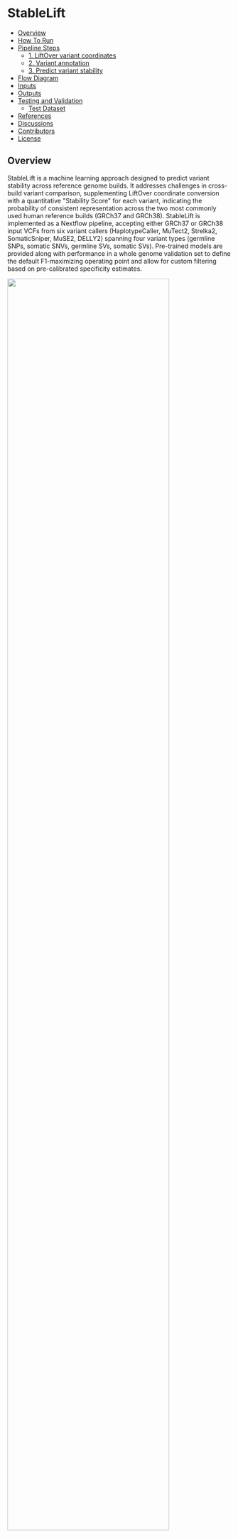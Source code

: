 # StableLift

  - [Overview](#overview)
  - [How To Run](#how-to-run)
  - [Pipeline Steps](#pipeline-steps)
    - [1. LiftOver variant coordinates](#1-liftover-variant-coordinates)
    - [2. Variant annotation](#2-variant-annotation)
    - [3. Predict variant stability](#3-predict-variant-stability)
  - [Flow Diagram](#flow-diagram)
  - [Inputs](#inputs)
  - [Outputs](#outputs)
  - [Testing and Validation](#testing-and-validation)
    - [Test Dataset](#test-dataset)
  - [References](#references)
  - [Discussions](#discussions)
  - [Contributors](#contributors)
  - [License](#license)


## Overview

StableLift is a machine learning approach designed to predict variant stability across reference genome builds. It addresses challenges in cross-build variant comparison, supplementing LiftOver coordinate conversion with a quantitative "Stability Score" for each variant, indicating the probability of consistent representation across the two most commonly used human reference builds (GRCh37 and GRCh38). StableLift is implemented as a Nextflow pipeline, accepting either GRCh37 or GRCh38 input VCFs from six variant callers (HaplotypeCaller, MuTect2, Strelka2, SomaticSniper, MuSE2, DELLY2) spanning four variant types (germline SNPs, somatic SNVs, germline SVs, somatic SVs). Pre-trained models are provided along with performance in a whole genome validation set to define the default F1-maximizing operating point and allow for custom filtering based on pre-calibrated specificity estimates.

<img src="./docs/stablelift-overview.png" width="85%">

---

## How To Run

1. Download and extract [resource bundle](https://github.com/uclahs-cds/pipeline-StableLift/releases/download/v1.0.0/resource-bundle.zip) and [source code](https://github.com/uclahs-cds/pipeline-StableLift/releases/download/v1.0.0/source_code_with_submodules.tar.gz).
2. Download [pre-trained model](https://github.com/uclahs-cds/pipeline-StableLift/releases/tag/v1.0.0) corresponding to variant caller and conversion direction.
3. Copy [`./config/template.config`](./config/template.config) (e.g. project.config) and fill in all required parameters.
4. Copy [`./input/template.yaml`](./input/template.yaml) (e.g. project.yaml) and update with input VCF ID and path.
5. Run the pipeline using [Nextflow](https://www.nextflow.io/docs/latest/install.html#install-nextflow) `nextflow run -c project.config -params-file project.yaml main.nf`.

---

## Pipeline Steps

### 1. LiftOver variant coordinates

- For SNVs, convert variant coordinates using the `BCFtools` LiftOver plugin with UCSC chain files.
- For SVs, convert variant breakpoint coordinates using custom R script with UCSC chain files and `rtracklayer` and `GenomicRanges` R packages.

### 2. Variant annotation

- For SNVs, add dbSNP, GENCODE, and HGNC annotations using GATK's Funcotator. Add trinucleotide context and RepeatMasker intervals with `bedtools`.
- For SVs, annotate variants with population allele frequency from the gnomAD-SV v4 database.

### 3. Predict variant stability

- Predict variant stability with pre-trained random forest model and the `ranger` R package.
- Annotate VCF with Stability Score and filter unstable variants.

---

## Flow Diagram

<img src="./docs/pipeline.mmd.svg" width="800">

---

## Inputs

UCLA pipelines have a hierarchical configuration structure to reduce code repetition:

* `config/default.config`: Parameters with sensible defaults that may be overridden in `project.config`.
* `config/template.config -> project.config`: Required pipeline parameters. Often shared for many inputs.
* `input/template.yaml -> project.yaml`: Required input-specific parameters.

### Input YAML

```yaml
---
sample_id: ""  # Identifying string for the input VCF
input:
  vcf: ""      # Path to the input VCF file
```

### Input Configuration

| Required Parameter                  | Type   | Description                                                                                                                                        |
| ----------------------------------- | ------ | -------------------------------------------------------------------------------------------------------------------------------------------------- |
| `output_dir`                        | path   | Path to the directory where the output files are to be saved.                                                                                      |
| `variant_caller`                    | string | Variant calling algorithm used to generate input VCF {HaplotypeCaller, Mutect2, Strelka2, SomaticSniper, Muse2, Delly2}.                           |
| `rf_model`                          | path   | Path to corresponding pre-trained random forest model.                                                                                             |
| `liftover_direction`                | string | Conversion direction {GRCh37ToGRCh38, GRCh38ToGRCh37}.                                                                                             |
| `fasta_ref_37`                      | path   | Path to the GRCh37 reference sequence (FASTA).                                                                                                     |
| `fasta_ref_38`                      | path   | Path to the GRCh38 reference sequence (FASTA).                                                                                                     |
| `chain_file`                        | path   | Path to LiftOver chain file between the source and target genome builds (included in resource-bundle.zip).                                         |
| `funcotator_data_source`            | path   | Path to [Funcotator data source](https://gatk.broadinstitute.org/hc/en-us/articles/360050815792-FuncotatorDataSourceDownloader) directory.         |
| `repeat_bed`                        | path   | Path to bundled RepeatMasker annotation file (included in resource-bundle.zip).                                                                    |
| `header_contigs`                    | path   | Path to header contigs file corresponding to target genome build (included in resource-bundle.zip).                                                |
| `gnomad_rds`                        | path   | Path to gnomAD SV data.table for annotation (included in resource-bundle.zip).                                                                     |


| Optional Parameter          | Type                                                                                      | Default                      | Description                                                                                                                                                                                                                                                                                                                                                                           |
| --------------------------- | ----------------------------------------------------------------------------------------- | ---------------------------- | ------------------------------------------------------------------------------------------------------------------------------------------------------------------------------------------------------------------------------------------------------------------------------------------------------------------------------------------------------------------------------------- |
| `target_threshold`          | numeric                                                                                   | `""`                         | Target Stability Score threshold for variant filtering: [0, 1]. |
| `target_specificity`        | numeric                                                                                   | `""`                         | Target specificity based on whole genome validation set for variant filtering: [0, 1]. |
| `extract_features_cpus`     | int                                                                                       | `4`                          | Number of cpus to use for parallel parsing of large VCFs (>1GB). |
| `work_dir`                  | path                                                                                      | `/scratch/$SLURM_JOB_ID`     | Path of working directory for Nextflow. When included in the sample config file, Nextflow intermediate files and logs will be saved to this directory. With `ucla_cds`, the default is `/scratch` and should only be changed for testing/development. Changing this directory to `/hot` or `/tmp` can lead to high server latency and potential disk space limitations, respectively. |
| `save_intermediate_files`   | boolean                                                                                   | false                        | If set, save output files from intermediate pipeline processes.                                                                                                                                                                                                                                                                                                                       |
| `min_cpus`                  | int                                                                                       | 1                            | Minimum number of CPUs that can be assigned to each process.                                                                                                                                                                                                                                                                                                                          |
| `max_cpus`                  | int                                                                                       | `SysHelper.getAvailCpus()`   | Maximum number of CPUs that can be assigned to each process.                                                                                                                                                                                                                                                                                                                          |
| `min_memory`                | [MemoryUnit](https://www.nextflow.io/docs/latest/script.html#implicit-classes-memoryunit) | `1.MB`                       | Minimum amount of memory that can be assigned to each process.                                                                                                                                                                                                                                                                                                                        |
| `max_memory`                | [MemoryUnit](https://www.nextflow.io/docs/latest/script.html#implicit-classes-memoryunit) | `SysHelper.getAvailMemory()` | Maximum amount of memory that can be assigned to each process.                                                                                                                                                                                                                                                                                                                        |
| `dataset_id`                | string                                                                                    | `""`                         | Dataset ID to be used as output filename prefix.                                                                                                                                                                                                                                                                                                                                      |
| `blcds_registered_dataset`  | boolean                                                                                   | false                        | Set to true when using BLCDS folder structure; use false for now.                                                                                                                                                                                                                                                                                                                     |
| `ucla_cds`                  | boolean                                                                                   | true                         | If set, overwrite default memory and CPU values by UCLA cluster-specific configs.                                                                                                                                                                                                                                                                                                     |

---

## Outputs

| Output | Description |
| ------------ | ------------------------ |
| `*_StableLift-${target_build}.vcf.gz` | Output VCF in target build coordinates with variant annotations and predicted Stability Scores. |
| `*_StableLift-${target_build}.vcf.gz.tbi` | Output VCF tabix index. |
| `*_StableLift-${target_build}_filtered.vcf.gz` | Filtered output VCF with predicted "Unstable" variants removed. |
| `*_StableLift-${target_build}_filtered.vcf.gz.tbi` | Filtered output VCF tabix index. |

---

## Testing and Validation

### Test Dataset

10 whole genomes from [The Cancer Genome Atlas (TCGA-SARC)](https://portal.gdc.cancer.gov/projects/TCGA-SARC) were used to test pipeline outputs and validate model performance. All data was processed using [standardized Nextflow pipelines](https://github.com/uclahs-cds/metapipeline-DNA). Somatic VCFs from GRCh37 and GRCh38 alignments are available for the four supported sSNV callers and DELLY2 sSV as [release attachments](https://github.com/uclahs-cds/pipeline-StableLift/releases).

| Donor ID       | Normal Sample ID          | Tumour Sample ID          |
|----------------|---------------------------|---------------------------|
| TCGASTSA000008 | TCGASTSA000008-N001-B01-P | TCGASTSA000008-T001-P01-P |
| TCGASTSA000014 | TCGASTSA000014-N001-B01-P | TCGASTSA000014-T001-P01-P |
| TCGASTSA000026 | TCGASTSA000026-N002-A01-P | TCGASTSA000026-T001-P01-P |
| TCGASTSA000041 | TCGASTSA000041-N001-B01-P | TCGASTSA000041-T001-P01-P |
| TCGASTSA000045 | TCGASTSA000045-N001-B01-P | TCGASTSA000045-T001-P01-P |
| TCGASTSA000060 | TCGASTSA000060-N001-B01-P | TCGASTSA000060-T001-P01-P |
| TCGASTSA000064 | TCGASTSA000064-N001-B01-P | TCGASTSA000064-T001-P01-P |
| TCGASTSA000112 | TCGASTSA000112-N001-B01-P | TCGASTSA000112-T001-P01-P |
| TCGASTSA000131 | TCGASTSA000131-N001-B01-P | TCGASTSA000131-T001-P01-P |
| TCGASTSA000200 | TCGASTSA000200-N001-B01-P | TCGASTSA000200-T001-P01-P |

---

## References

1. [StableLift: Optimized Germline and Somatic Variant Detection Across Genome Builds]()
2. [Metapipeline-DNA: A Comprehensive Germline & Somatic Genomics Nextflow Pipeline](https://www.biorxiv.org/content/10.1101/2024.09.04.611267v1)
3. [uclahs-cds/metapipeline-DNA](https://github.com/uclahs-cds/metapipeline-DNA)

---

## Discussions

- [Issue tracker](https://github.com/uclahs-cds/pipeline-StableLift/issues) to report errors and enhancement ideas.
- Discussions can take place in [pipeline-StableLift Discussions](https://github.com/uclahs-cds/pipeline-StableLift/discussions)
- [pipeline-StableLift pull requests](https://github.com/uclahs-cds/pipeline-StableLift/pulls) are also open for discussion

---

## Contributors

Please see list of [Contributors](https://github.com/uclahs-cds/pipeline-StableLift/graphs/contributors) at GitHub.

---

## License

pipeline-StableLift is licensed under the GNU General Public License version 2. See the file LICENSE for the terms of the GNU GPL license.

StableLift is a machine learning approach designed to predict variant stability across reference genome builds, supplementing LiftOver coordinate conversion to increase the portability of variant calls.

Copyright (C) 2024 University of California Los Angeles ("Boutros Lab") All rights reserved.

This program is free software; you can redistribute it and/or modify it under the terms of the GNU General Public License as published by the Free Software Foundation; either version 2 of the License, or (at your option) any later version.

This program is distributed in the hope that it will be useful, but WITHOUT ANY WARRANTY; without even the implied warranty of MERCHANTABILITY or FITNESS FOR A PARTICULAR PURPOSE. See the GNU General Public License for more details.
